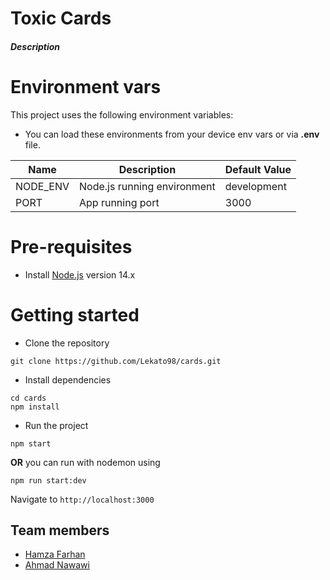 # Toxic Cards

#### ***Description***

# Environment vars

This project uses the following environment variables:

- You can load these environments from your device env vars or via **.env** file.

| Name                           | Description                          | Default Value |
| ------------------------------ | ------------------------------------ | ------------- |
| NODE_ENV                       | Node.js running environment          | development   |
| PORT                           | App running port                 | 3000          |

# Pre-requisites

- Install [Node.js](https://nodejs.org/en/) version 14.x

# Getting started

- Clone the repository

```
git clone https://github.com/Lekato98/cards.git
```

- Install dependencies

```
cd cards
npm install
```

- Run the project

```
npm start
```

**OR** you can run with nodemon using

```
npm run start:dev
```

Navigate to `http://localhost:3000`

## Team members

- [Hamza Farhan](mailto:hamzafarhan11@gmail.com)
- [Ahmad Nawawi](mailto:ahmadwaelnawawi123@gmail.com)


